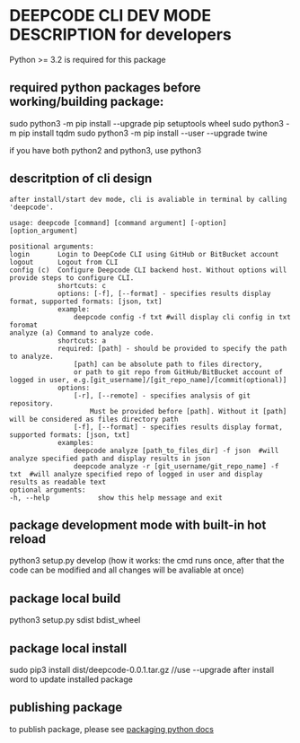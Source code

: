 # DEEPCODE CLI DEV MODE DESCRIPTION for developers

Python >= 3.2 is required for this package

## required python packages before working/building package:

sudo python3 -m pip install --upgrade pip setuptools wheel
sudo python3 -m pip install tqdm
sudo python3 -m pip install --user --upgrade twine

if you have both python2 and python3, use python3

## descritption of cli design

```
after install/start dev mode, cli is avaliable in terminal by calling 'deepcode'.

usage: deepcode [command] [command argument] [-option] [option_argument]

positional arguments:
login       Login to DeepCode CLI using GitHub or BitBucket account
logout      Logout from CLI
config (c)  Configure Deepcode CLI backend host. Without options will provide steps to configure CLI.
            shortcuts: c
            options: [-f], [--format] - specifies results display format, supported formats: [json, txt]
            example:
                deepcode config -f txt #will display cli config in txt foromat
analyze (a) Command to analyze code.
            shortcuts: a
            required: [path] - should be provided to specify the path to analyze.
                [path] can be absolute path to files directory,
                or path to git repo from GitHub/BitBucket account of logged in user, e.g.[git_username]/[git_repo_name]/[commit(optional)]
            options:
                [-r], [--remote] - specifies analysis of git repository.
                    Must be provided before [path]. Without it [path] will be considered as files directory path
                [-f], [--format] - specifies results display format, supported formats: [json, txt]
            examples:
                deepcode analyze [path_to_files_dir] -f json  #will analyze specified path and display results in json
                deepcode analyze -r [git_username/git_repo_name] -f txt  #will analyze specified repo of logged in user and display results as readable text
optional arguments:
-h, --help            show this help message and exit
```

## package development mode with built-in hot reload

python3 setup.py develop
(how it works: the cmd runs once, after that the code can be modified and all changes will be avaliable at once)

## package local build

python3 setup.py sdist bdist_wheel

## package local install

sudo pip3 install dist/deepcode-0.0.1.tar.gz //use --upgrade after install word to update installed package

## publishing package

to publish package, please see [packaging python docs](https://packaging.python.org/tutorials/packaging-projects/)
